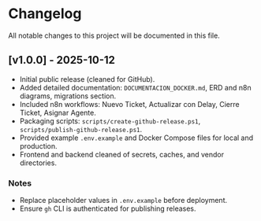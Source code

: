 # Changelog

All notable changes to this project will be documented in this file.

## [v1.0.0] - 2025-10-12

- Initial public release (cleaned for GitHub).
- Added detailed documentation: `DOCUMENTACION_DOCKER.md`, ERD and n8n diagrams, migrations section.
- Included n8n workflows: Nuevo Ticket, Actualizar con Delay, Cierre Ticket, Asignar Agente.
- Packaging scripts: `scripts/create-github-release.ps1`, `scripts/publish-github-release.ps1`.
- Provided example `.env.example` and Docker Compose files for local and production.
- Frontend and backend cleaned of secrets, caches, and vendor directories.

### Notes

- Replace placeholder values in `.env.example` before deployment.
- Ensure `gh` CLI is authenticated for publishing releases.